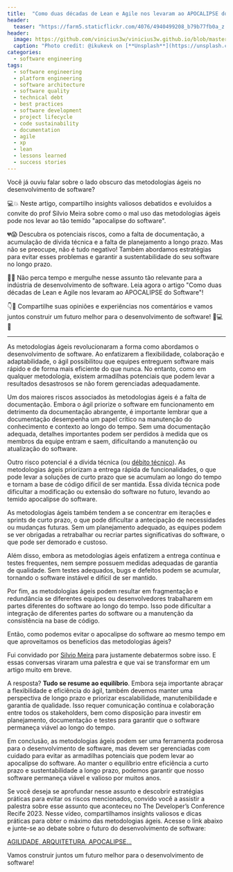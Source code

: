 ```yaml
---
title:  "Como duas décadas de Lean e Agile nos levaram ao APOCALIPSE do Software"
header:
  teaser: "https://farm5.staticflickr.com/4076/4940499208_b79b77fb0a_z.jpg"
header:
  image: https://github.com/vinicius3w/vinicius3w.github.io/blob/master/images/header-by-jesus-kiteque-224069.jpg?raw=true
  caption: "Photo credit: @ikukevk on [**Unsplash**](https://unsplash.com/photos/w7ZyuGYNpRQ)"
categories: 
  - software engineering
tags:
  - software engineering
  - platform engineering
  - software architecture
  - software quality
  - technical debt
  - best practices
  - software development
  - project lifecycle
  - code sustainability
  - documentation
  - agile
  - xp
  - lean
  - lessons learned
  - success stories
---
```


Você já ouviu falar sobre o lado obscuro das metodologias ágeis no desenvolvimento de software?

💻💥 Neste artigo, compartilho insights valiosos debatidos e evoluídos a convite do prof Silvio Meira sobre como o mal uso das metodologias ágeis pode nos levar ao tão temido "apocalipse do software".

💔😱 Descubra os potenciais riscos, como a falta de documentação, a acumulação de dívida técnica e a falta de planejamento a longo prazo. Mas não se preocupe, não é tudo negativo! Também abordamos estratégias para evitar esses problemas e garantir a sustentabilidade do seu software no longo prazo.

🚀💡 Não perca tempo e mergulhe nesse assunto tão relevante para a indústria de desenvolvimento de software. Leia agora o artigo "Como duas décadas de Lean e Agile nos levaram ao APOCALIPSE do Software"!

👇📖 Compartilhe suas opiniões e experiências nos comentários e vamos juntos construir um futuro melhor para o desenvolvimento de software! 🙌💻💡

---

As metodologias ágeis revolucionaram a forma como abordamos o desenvolvimento de software. Ao enfatizarem a flexibilidade, colaboração e adaptabilidade, o ágil possibilitou que equipes entreguem software mais rápido e de forma mais eficiente do que nunca. No entanto, como em qualquer metodologia, existem armadilhas potenciais que podem levar a resultados desastrosos se não forem gerenciadas adequadamente.

Um dos maiores riscos associados às metodologias ágeis é a falta de documentação. Embora o ágil priorize o software em funcionamento em detrimento da documentação abrangente, é importante lembrar que a documentação desempenha um papel crítico na manutenção do conhecimento e contexto ao longo do tempo. Sem uma documentação adequada, detalhes importantes podem ser perdidos à medida que os membros da equipe entram e saem, dificultando a manutenção ou atualização do software.

Outro risco potencial é a dívida técnica (ou [débito técnico](https://www.linkedin.com/pulse/boas-pr%25C3%25A1ticas-de-arquitetura-software-para-mitigar-o-d%25C3%25A9bito-garcia?trackingId=wgZmQ%2BOYTBWrxXsgCqN75Q%3D%3D&lipi=urn%3Ali%3Apage%3Ad_flagship3_profile_view_base_recent_activity_content_view%3Btqc0Bn%2FfQdiJ4Nm6LwbBhg%3D%3D&)). As metodologias ágeis priorizam a entrega rápida de funcionalidades, o que pode levar a soluções de curto prazo que se acumulam ao longo do tempo e tornam a base de código difícil de ser mantida. Essa dívida técnica pode dificultar a modificação ou extensão do software no futuro, levando ao temido apocalipse do software.

As metodologias ágeis também tendem a se concentrar em iterações e sprints de curto prazo, o que pode dificultar a antecipação de necessidades ou mudanças futuras. Sem um planejamento adequado, as equipes podem se ver obrigadas a retrabalhar ou recriar partes significativas do software, o que pode ser demorado e custoso.

Além disso, embora as metodologias ágeis enfatizem a entrega contínua e testes frequentes, nem sempre possuem medidas adequadas de garantia de qualidade. Sem testes adequados, bugs e defeitos podem se acumular, tornando o software instável e difícil de ser mantido.

Por fim, as metodologias ágeis podem resultar em fragmentação e redundância se diferentes equipes ou desenvolvedores trabalharem em partes diferentes do software ao longo do tempo. Isso pode dificultar a integração de diferentes partes do software ou a manutenção da consistência na base de código.

Então, como podemos evitar o apocalipse do software ao mesmo tempo em que aproveitamos os benefícios das metodologias ágeis?

Fui convidado por [Silvio Meira](https://silvio.meira.com/) para justamente debatermos sobre isso. E essas conversas viraram uma palestra e que vai se transformar em um artigo muito em breve.

A resposta? **Tudo se resume ao equilíbrio**. Embora seja importante abraçar a flexibilidade e eficiência do ágil, também devemos manter uma perspectiva de longo prazo e priorizar escalabilidade, manutenibilidade e garantia de qualidade. Isso requer comunicação contínua e colaboração entre todos os stakeholders, bem como disposição para investir em planejamento, documentação e testes para garantir que o software permaneça viável ao longo do tempo.

Em conclusão, as metodologias ágeis podem ser uma ferramenta poderosa para o desenvolvimento de software, mas devem ser gerenciadas com cuidado para evitar as armadilhas potenciais que podem levar ao apocalipse do software. Ao manter o equilíbrio entre eficiência a curto prazo e sustentabilidade a longo prazo, podemos garantir que nosso software permaneça viável e valioso por muitos anos.

Se você deseja se aprofundar nesse assunto e descobrir estratégias práticas para evitar os riscos mencionados, convido você a assistir a palestra sobre esse assunto que aconteceu no The Developer’s Conference Recife 2023. Nesse vídeo, compartilhamos insights valiosos e dicas práticas para obter o máximo das metodologias ágeis. Acesse o link abaixo e junte-se ao debate sobre o futuro do desenvolvimento de software:

[AGILIDADE, ARQUITETURA, APOCALIPSE...](https://youtu.be/T7zDL43c5A0)

Vamos construir juntos um futuro melhor para o desenvolvimento de software!
